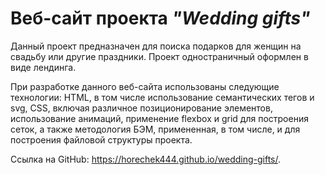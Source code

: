 # Веб-сайт проекта *"Wedding gifts"* 

Данный проект предназначен для поиска подарков для женщин на свадьбу или другие праздники. 
Проект одностраничный оформлен в виде лендинга. 

При разработке данного веб-сайта использованы следующие технологии: HTML, в том числе использование семантических тегов и svg, CSS, включая различное позиционирование элементов, использование анимаций, применение flexbox и grid для построения сеток, а также методология БЭМ, примененная, в том числе, и для построения файловой структуры проекта. 

Ссылка на GitHub: https://horechek444.github.io/wedding-gifts/.